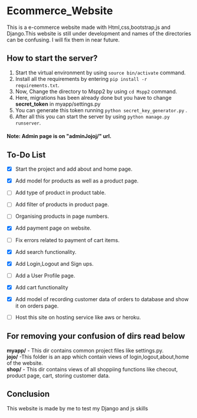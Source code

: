# Ecommerce_Website
This is a e-commerce website made with Html,css,bootstrap,js and Django.This website is still under development and names of the directories can be confusing.
I will fix them in near future.

## How to start the server?
1. Start the virtual environment by using ```source bin/activate``` command.
2. Install all the requirements by entering ```pip install -r requirements.txt```.
3. Now, Change the directory to Mspp2 by using ```cd Mspp2``` command.
4. Here, migrations has been already done but you have to change **secret_token** in myapp/settings.py
5. You can generate this token running ```python secret_key_generator.py``` .
6. After all this you can start the server by using ```python manage.py runserver```.
#### Note: Admin page is on "adminJojoj/" url.

## To-Do List
- [x] Start the project and add about and home page.
- [x] Add model for products as well as a product page.
- [ ] Add type of product in product table.
- [ ] Add filter of products in product page.
- [ ] Organising products in page numbers.
- [x] Add payment page on website.
- [ ] Fix errors related to payment of cart items.
- [x] Add search functionality.
- [x] Add Login,Logout and Sign ups.
- [ ] Add a User Profile page.
- [x] Add cart functionality
- [x] Add model of recording customer data of orders to database and show it on orders page. 
- [ ] Host this site on hosting service like aws or heroku.


## For removing your confusion of dirs read below

**myapp/** - This dir contains common project files like settings.py.<br>
**jojo/** -This folder is an app which contain views of login,logout,about,home of the website.<br>
**shop/** - This dir contains views of all shoppiing functions like checout, product page, cart, storing customer data.

## Conclusion

This website is made by me to test my Django and js skills
